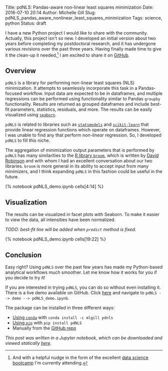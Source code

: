 Title: pdNLS: Pandas-aware non-linear least squares minimization
Date: 2016-07-10 20:14
Author: Michelle Gill
Slug: pdNLS_pandas_aware_nonlinear_least_squares_minimization
Tags: science, python
Status: draft

I have a new Python project I would like to share with the community. Actually, this project isn't so new. I developed an initial version about two years before completing my postdoctoral research, and it has undergone various revisions over the past three years. Having finally made time to give it the clean-up it needed,[^nudge] I am excited to share it on [GitHub](https://github.com/mlgill/pdNLS).

[^nudge]: And with a helpful nudge in the form of the excellent [data science bootcamp](http://www.thisismetis.com) I'm currently attending.

## Overview

`pdNLS` is a library for performing non-linear least squares (NLS) minimization. It attempts to seamlessly incorporate this task in a Pandas-focused workflow. Input data are expected to be in dataframes, and multiple regressions can be performed using functionality similar to Pandas `groupby` functionality. Results are returned as grouped dataframes and include best-fit parameters, statistics, residuals, and more. The results can be easily visualized using [`seaborn`](https://github.com/mwaskom/seaborn).

`pdNLS` is related to libraries such as [`statsmodels`](http://statsmodels.sourceforge.net) and [`scikit-learn`](http://scikit-learn.org/stable/) that provide linear regression functions which operate on dataframes. However, I was unable to find any that perform *non-linear* regression. So, I developed `pdNLS` to fill this niche. 

The aggregation of minimization output parameters that is performed by `pdNLS` has many similarities to the [R library `broom`](https://github.com/dgrtwo/broom), which is written by [David Robinson](http://varianceexplained.org/) and with whom I had an excellent conversation about our two libraries. `broom` is more general in its ability to accept input from many minimizers, and I think expanding `pdNLS` in this fashion could be useful in the future.

<!-- PELICAN_END_SUMMARY -->

{% notebook pdNLS_demo.ipynb cells[4:14] %}

## Visualization

The results can be visualized in facet plots with Seaborn. To make it easier to view the data, all intensities have been normalized.  

*TODO: best-fit line will be added when `predict` method is fixed.*

{% notebook pdNLS_demo.ipynb cells[19:22] %}

## Conclusion

Easy right? Using `pdNLS` over the past few years has made my Python-based analytical workflows much smoother. Let me know how it works for you if you decide to try it!

If you are interested in trying `pdNLS`, you can do so without even installing it. There is a live demo available on GitHub. Click [here](http://mybinder.org/repo/mlgill/pdNLS) and navigate to `pdNLS --> demo --> pdNLS_demo.ipynb`.

The package can be installed in three different ways:

* [Using `conda`](https://anaconda.org/mlgill/pdnls) with `conda install -c mlgill pdnls`
* [Using `pip`](https://pypi.python.org/pypi/pdNLS/0.2.3) with `pip install pdNLS`
* Manually from the [GitHub repo](https://github.com/mlgill/pdNLS)

*This post was written in a Jupyter notebook, which can be downloaded and viewed statically [here](https://github.com/modernscientist/modernscientist.github.com/blob/master/notebooks/pdNLS_demo.ipynb).*




